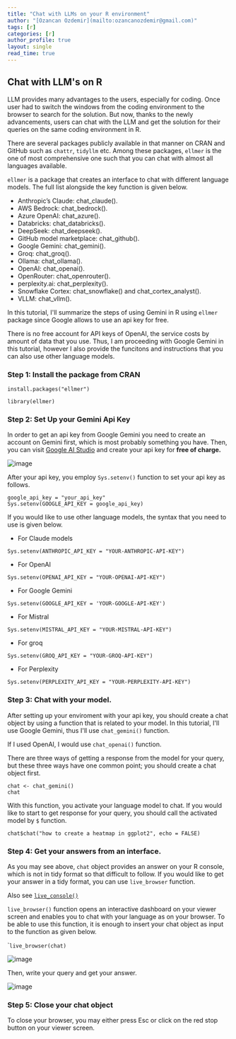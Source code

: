```yaml
---
title: "Chat with LLMs on your R environment"
author: "[Ozancan Ozdemir](mailto:ozancanozdemir@gmail.com)"
tags: [r]
categories: [r]
author_profile: true  
layout: single         
read_time: true
---
```


## Chat with LLM's on R

LLM provides many advantages to the users, especially for coding. Once user had to switch the windows from the coding environment to the browser to search for the solution. But now, thanks to the newly advancements, users can chat with the LLM and get the solution for their queries on the same coding environment in R.

There are several packages publicly available in that manner on CRAN and GitHub such as `chattr`, `tidyllm` etc. Among these packages, `ellmer` is the one of most comprehensive one such that you can chat with almost all languages available.

`ellmer` is a package that creates an interface to chat with different language models. The full list alongside the key function is given below.

-   Anthropic’s Claude: chat_claude().
-   AWS Bedrock: chat_bedrock().
-   Azure OpenAI: chat_azure().
-   Databricks: chat_databricks().
-   DeepSeek: chat_deepseek().
-   GitHub model marketplace: chat_github().
-   Google Gemini: chat_gemini().
-   Groq: chat_groq().
-   Ollama: chat_ollama().
-   OpenAI: chat_openai().
-   OpenRouter: chat_openrouter().
-   perplexity.ai: chat_perplexity().
-   Snowflake Cortex: chat_snowflake() and chat_cortex_analyst().
-   VLLM: chat_vllm().

In this tutorial, I'll summarize the steps of using Gemini in R using `ellmer` package since Google allows to use an api key for free.

There is no free account for API keys of OpenAI, the service costs by amount of data that you use. Thus, I am proceeding with Google Gemini in this tutorial, however I also provide the funcitons and instructions that you can also use other language models.

### **Step 1**: Install the package from CRAN

```         
install.packages("ellmer")
```

```{r}
library(ellmer)
```

### **Step 2**: Set Up your Gemini Api Key

In order to get an api key from Google Gemini you need to create an account on Gemini first, which is most probably something you have. Then, you can visit [Google AI Studio](https://aistudio.google.com/app/apikey) and create your api key for **free of charge.**

![image](https://github.com/user-attachments/assets/b608e62c-aad2-4a4f-91df-5250f5a0e8c0)



After your api key, you employ `Sys.setenv()` function to set your api key as follows.

```         
google_api_key = "your_api_key"
Sys.setenv(GOOGLE_API_KEY = google_api_key)
```

If you would like to use other language models, the syntax that you need to use is given below.

-   For Claude models

```         
Sys.setenv(ANTHROPIC_API_KEY = "YOUR-ANTHROPIC-API-KEY")
```

-   For OpenAI

```         
Sys.setenv(OPENAI_API_KEY = "YOUR-OPENAI-API-KEY")
```

-   For Google Gemini

```         
Sys.setenv(GOOGLE_API_KEY = 'YOUR-GOOGLE-API-KEY')
```

-   For Mistral

```         
Sys.setenv(MISTRAL_API_KEY = "YOUR-MISTRAL-API-KEY")
```

-   For groq

```         
Sys.setenv(GROQ_API_KEY = "YOUR-GROQ-API-KEY")
```

-   For Perplexity

```         
Sys.setenv(PERPLEXITY_API_KEY = "YOUR-PERPLEXITY-API-KEY")
```

### **Step 3**: Chat with your model.

After setting up your enviroment with your api key, you should create a chat object by using a function that is related to your model. In this tutorial, I'll use Google Gemini, thus I'll use `chat_gemini()` function.

If I used OpenAI, I would use `chat_openai()` function.

There are three ways of getting a response from the model for your query, but these three ways have one common point; you should create a chat object first.

```{r}
chat <- chat_gemini()
chat
```

With this function, you activate your language model to chat. If you would like to start to get response for your query, you should call the activated model by ```$```
function. 

```{r}
chat$chat("how to create a heatmap in ggplot2", echo = FALSE)
```

### **Step 4**: Get your answers from an interface.

As you may see above, `chat` object provides an answer on your R console, which is not in tidy format so that difficult to follow. If you would like to get your answer in a tidy format, you can use `live_browser` function.

Also see [`live_console()`](https://ellmer.tidyverse.org/reference/live_console.html)

`live_browser()` function opens an interactive dashboard on your viewer screen and enables you to chat with your language as on your browser. To be able to use this function, it is enough to insert your chat object as input to the function as given below.

\``live_browser(chat)`

![image](https://github.com/user-attachments/assets/86b2814d-4948-4630-99c8-772040242a40)


Then, write your query and get your answer.

![image](https://github.com/user-attachments/assets/fe9e49f4-5fdc-4d77-a42b-13df9b27fdc7)


### **Step 5**: Close your chat object

To close your browser, you may either press Esc or click on the red stop button on your viewer screen. 
